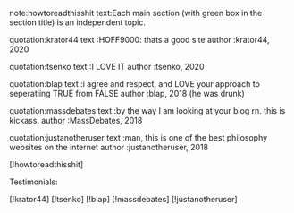 note:howtoreadthisshit
text:Each main section (with green box in the section title) is an independent
     topic.

quotation:krator44
text     :HOFF9000: thats a good site
author   :krator44, 2020

quotation:tsenko
text     :I LOVE IT
author   :tsenko, 2020

quotation:blap
text     :i agree and respect, and LOVE your approach to seperatiing TRUE from
          FALSE
author   :blap, 2018 (he was drunk)

quotation:massdebates
text     :by the way I am looking at your blog rn.  this is kickass.
author   :MassDebates, 2018

quotation:justanotheruser
text     :man, this is one of the best philosophy websites on the internet
author   :justanotheruser, 2018

[!howtoreadthisshit]

Testimonials:

[!krator44]
[!tsenko]
[!blap]
[!massdebates]
[!justanotheruser]
